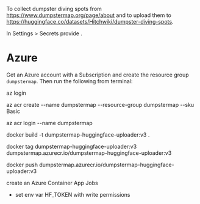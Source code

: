 To collect dumpster diving spots from https://www.dumpstermap.org/page/about and to upload them to https://huggingface.co/datasets/Hitchwiki/dumpster-diving-spots.

In Settings > Secrets provide .

# Azure

Get an Azure account with a Subscription and create the resource group `dumpstermap`. Then run the following from terminal:

az login       

az acr create --name dumpstermap --resource-group dumpstermap --sku Basic

az acr login --name dumpstermap  

docker build -t dumpstermap-huggingface-uploader:v3 .  

docker tag dumpstermap-huggingface-uploader:v3 dumpstermap.azurecr.io/dumpstermap-huggingface-uploader:v3

docker push dumpstermap.azurecr.io/dumpstermap-huggingface-uploader:v3

create an Azure Container App Jobs

- set env var HF_TOKEN with write permissions